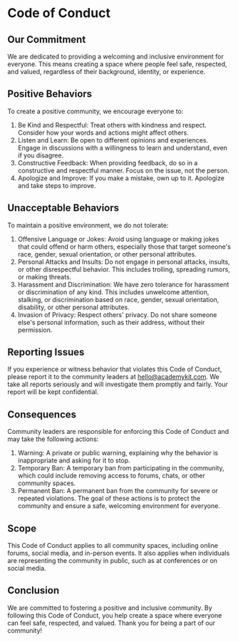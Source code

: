 # Code of Conduct
## Our Commitment
We are dedicated to providing a welcoming and inclusive environment for everyone. This means creating a space where people feel safe, respected, and valued, regardless of their background, identity, or experience.

## Positive Behaviors
To create a positive community, we encourage everyone to:
1. Be Kind and Respectful: Treat others with kindness and respect. Consider how your words and actions might affect others.
2. Listen and Learn: Be open to different opinions and experiences. Engage in discussions with a willingness to learn and understand, even if you disagree.
3. Constructive Feedback: When providing feedback, do so in a constructive and respectful manner. Focus on the issue, not the person.
4. Apologize and Improve: If you make a mistake, own up to it. Apologize and take steps to improve.
## Unacceptable Behaviors
To maintain a positive environment, we do not tolerate:
1. Offensive Language or Jokes: Avoid using language or making jokes that could offend or harm others, especially those that target someone's race, gender, sexual orientation, or other personal attributes.
2. Personal Attacks and Insults: Do not engage in personal attacks, insults, or other disrespectful behavior. This includes trolling, spreading rumors, or making threats.
3. Harassment and Discrimination: We have zero tolerance for harassment or discrimination of any kind. This includes unwelcome attention, stalking, or discrimination based on race, gender, sexual orientation, disability, or other personal attributes.
4. Invasion of Privacy: Respect others' privacy. Do not share someone else's personal information, such as their address, without their permission.
## Reporting Issues
If you experience or witness behavior that violates this Code of Conduct, please report it to the community leaders at hello@academykit.com. We take all reports seriously and will investigate them promptly and fairly. Your report will be kept confidential.

## Consequences
Community leaders are responsible for enforcing this Code of Conduct and may take the following actions:
1. Warning: A private or public warning, explaining why the behavior is inappropriate and asking for it to stop.
2. Temporary Ban: A temporary ban from participating in the community, which could include removing access to forums, chats, or other community spaces.
3. Permanent Ban: A permanent ban from the community for severe or repeated violations.
The goal of these actions is to protect the community and ensure a safe, welcoming environment for everyone.

## Scope
This Code of Conduct applies to all community spaces, including online forums, social media, and in-person events. It also applies when individuals are representing the community in public, such as at conferences or on social media.

## Conclusion
We are committed to fostering a positive and inclusive community. By following this Code of Conduct, you help create a space where everyone can feel safe, respected, and valued. Thank you for being a part of our community!